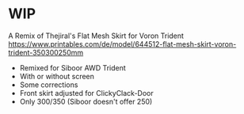 # WIP #

A Remix of Thejiral's Flat Mesh Skirt for Voron Trident https://www.printables.com/de/model/644512-flat-mesh-skirt-voron-trident-350300250mm

- Remixed for Siboor AWD Trident
- With or without screen
- Some corrections
- Front skirt adjusted for ClickyClack-Door
- Only 300/350 (Siboor doesn't offer 250)

